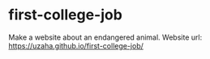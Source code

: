 # first-college-job
Make a website about an endangered animal.
Website url: https://uzaha.github.io/first-college-job/
